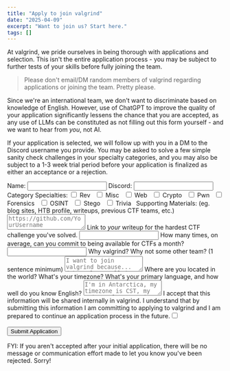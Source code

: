 ```yaml
---
title: "Apply to join valgrind"
date: "2025-04-09"
excerpt: "Want to join us? Start here."
tags: []
---
```


At valgrind, we pride ourselves in being thorough with applications and selection. This isn't the entire application process - you may be subject to further tests of your skills before fully joining the team.

> Please don't email/DM random members of valgrind regarding applications or joining the team. Pretty please.

Since we're an international team, we don't want to discriminate based on knowledge of English. However, use of ChatGPT to improve the quality of your application significantly lessens the chance that you are accepted, as any use of LLMs can be constituted as not filling out this form yourself - and we want to hear from *you*, not AI.

If your application is selected, we will follow up with you in a DM to the Discord username you provide. You may be asked to solve a few simple sanity check challenges in your specialty categories, and you may also be subject to a 1-3 week trial period before your application is finalized as either an acceptance or a rejection.

<form id="applicationForm" action="https://recruitment.internal.valgrindc.tf/form" method="post">
    <label for="name">Name:</label>
    <input type="text" id="name" name="name" required>
    <label for="discord">Discord:</label>
    <input type="text" id="discord" name="discord" required>
    <label for="specialties">Category Specialties:</label>
    <input type="checkbox" id="rev" name="specialties" value="rev">
    <label for="rev">Rev</label> &nbsp;
    <input type="checkbox" id="misc" name="specialties" value="misc">
    <label for="misc">Misc</label> &nbsp;
    <input type="checkbox" id="web" name="specialties" value="web">
    <label for="web">Web</label> &nbsp;
    <input type="checkbox" id="crypto" name="specialties" value="crypto">
    <label for="crypto">Crypto</label> &nbsp;
    <input type="checkbox" id="pwn" name="specialties" value="pwn">
    <label for="pwn">Pwn</label> &nbsp;
    <input type="checkbox" id="forensics" name="specialties" value="forensics">
    <label for="forensics">Forensics</label> &nbsp;
    <input type="checkbox" id="osint" name="specialties" value="osint">
    <label for="osint">OSINT</label> &nbsp;
    <input type="checkbox" id="stego" name="specialties" value="stego">
    <label for="stego">Stego</label> &nbsp;
    <input type="checkbox" id="trivia" name="specialties" value="trivia">
    <label for="trivia">Trivia</label> &nbsp;
    <label for="supporting">Supporting Materials: (eg. blog sites, HTB profile, writeups, previous CTF teams, etc.)</label>
    <textarea name="supporting" id="supporting" placeholder="https://github.com/YourUsername" required></textarea>
    <label for="writeup">Link to <i>your</i> writeup for the hardest CTF challenge you've solved.</label>
    <input type="text" id="writeup" name="writeup" required>
    <label for="commit">How many times, on average, can you commit to being available for CTFs a month?</label>
    <input type="text" id="commit" name="commit" required>
    <label for="why">Why valgrind? Why not some other team? (1 sentence minimum)</label>
    <textarea name="why" id="why" placeholder="I want to join valgrind because... (they place well in competitions, I like their logo, Tx told me to, etc.)" required></textarea>
    <label for="where">Where are you located in the world? What's your timezone? What's your primary language, and how well do you know English?</label>
    <textarea name="where" id="where" placeholder="I'm in Antarctica, my timezone is CST, my primary language is English and I've spoken it since birth." required></textarea>
    <label for="accept">I accept that this information will be shared internally in valgrind. I understand that by submitting this information I am committing to applying to valgrind and I am prepared to continue an application process in the future.</label><input type="checkbox" id="accept" name="accept" value="accept" required>
    <br><br>
    <button type="submit" id="submitButton" class="btn-like">Submit Application</button>
</form>

<div id="formStatus" style="margin-top: 15px;"></div>

<script>
document.addEventListener('DOMContentLoaded', function() {
    const form = document.getElementById('applicationForm');
    const submitButton = document.getElementById('submitButton');
    const formStatusDiv = document.getElementById('formStatus');

    // Define the success page content and redirection logic
    function showSuccessAndRedirect() {
        // Hide the form or clear its content
        form.style.display = 'none'; 
        
        formStatusDiv.innerHTML = `
            <h1>Your application has been submitted!</h1>
            <p>If we accept your application, we'll get back to you within a week. Good luck!</p>
            <p>You will be redirected to the homepage in 5 seconds.</p>
        `;
    }

    if (form) {
        form.addEventListener('submit', function(event) {
            event.preventDefault(); 
            
            submitButton.disabled = true;
            submitButton.textContent = 'Submitting...';
            formStatusDiv.textContent = ''; 

            const acceptCheckbox = document.getElementById('accept');
            if (!acceptCheckbox.checked) {
                formStatusDiv.textContent = 'Error: You must accept the terms to submit the application.';
                formStatusDiv.style.color = 'red';
                submitButton.disabled = false;
                submitButton.textContent = 'Submit Application';
                return; 
            }

            const formData = new FormData(form);
            const formAction = form.getAttribute('action');

            fetch(formAction, {
                method: 'POST',
                body: formData,
            })
            .catch(error => {
                console.warn('Fetch encountered an error (ignored by palliative UI):', error);
            })
            .finally(() => {
                console.log('Palliative: Simulating success and redirecting.');
                showSuccessAndRedirect();
            });
        });
    }
});
</script>

FYI: If you aren't accepted after your initial application, there will be no message or communication effort made to let you know you've been rejected. Sorry!
